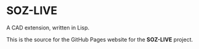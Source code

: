 # SOZ-LIVE

A CAD extension, written in Lisp.<br>

This is the source for the GitHub Pages website for the **SOZ-LIVE** project.
